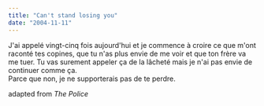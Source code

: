```yaml
---
title: "Can't stand losing you"
date: "2004-11-11"
---
```


J'ai appelé vingt-cinq fois aujourd'hui et je commence à croire ce que m'ont raconté tes copines, que tu n'as plus envie de me voir et que ton frère va me tuer. Tu vas surement appeler ça de la lâcheté mais je n'ai pas envie de continuer comme ça.  
Parce que non, je ne supporterais pas de te perdre.

adapted from _The Police_
